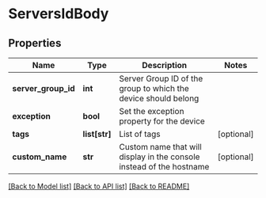 # ServersIdBody

## Properties
Name | Type | Description | Notes
------------ | ------------- | ------------- | -------------
**server_group_id** | **int** | Server Group ID of the group to which the device should belong | 
**exception** | **bool** | Set the exception property for the device | 
**tags** | **list[str]** | List of tags | [optional] 
**custom_name** | **str** | Custom name that will display in the console instead of the hostname | [optional] 

[[Back to Model list]](./README.md#documentation-for-models) [[Back to API list]](../README.md#documentation-for-api-endpoints) [[Back to README]](../README.md)

